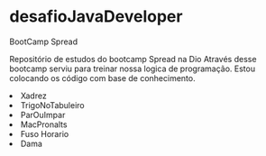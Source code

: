 # desafioJavaDeveloper
BootCamp Spread


Repositório de estudos do bootcamp Spread na Dio
Através desse bootcamp serviu para treinar nossa logica de programação.
Estou colocando os código com base de conhecimento.

<li>Xadrez</li> 
<li>TrigoNoTabuleiro</li> 
<li>ParOuImpar</li> 
<li>MacPronalts</li> 
<li>Fuso Horario</li> 
<li>Dama</li> 
